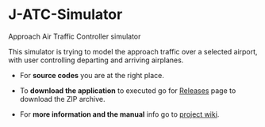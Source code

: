 # J-ATC-Simulator
Approach Air Traffic Controller simulator

This simulator is trying to model the approach traffic over a selected airport, with user controlling departing and arriving airplanes. 

* For **source codes** you are at the right place.

* To **download the application** to executed go for [Releases](https://github.com/Engin1980/J-ATC-Simulator/releases) page to download the ZIP archive.

* For **more information and the manual** info go to [project wiki](https://github.com/Engin1980/J-ATC-Simulator/wiki).

